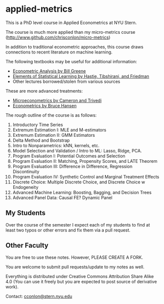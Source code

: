 # applied-metrics
This is a PhD level course in Applied Econometrics at NYU Stern.

The course is much more applied than my micro-metrics course (http://www.github.com/chrisconlon/micro-metrics)

In addition to traditional econometric approaches, this course draws connections to recent literature on machine learning.

The following textbooks may be useful for additional information:
- [Econometric Analysis by Bill Greene](https://www.amazon.com/Econometric-Analysis-8th-William-Greene/dp/0134461363)
- [Elements of Statistical Learning by Hastie, Tibshirani, and Friedman](https://statweb.stanford.edu/~tibs/ElemStatLearn/)
- Other lectures borrowed/stolen from various sources

These are more advanced treatments:
- [Microeconometrics by Cameron and Trivedi](https://www.amazon.com/Microeconometrics-Methods-Applications-Colin-Cameron/dp/0521848059)
- [Econometrics by Bruce Hansen](https://www.ssc.wisc.edu/~bhansen/econometrics/)

The rough outline of the course is as follows:
1. Introductory Time Series
2. Extremum Estimation I: MLE and M-estimators
3. Extremum Estimation II: GMM Estimators
4. Delta Method and Bootstrap
5. Intro to Nonparametrics: kNN, kernels, etc.
6. Model Selection and Validation / Intro to ML: Lasso, Ridge, PCA.
7. Program Evaluation I: Potential Outcomes and Selection
8. Program Evaluation II: Matching, Propensity Scores, and LATE Theorem
9. Program Evaluation III: Difference in Difference, Regression Discontinuity
10. Program Evaluation IV: Synthetic Control and Marginal Treatment Effects
11. Discrete Choice: Multiple Discrete Choice, and Discrete Choice w Endogeneity
12. Advanced Machine Learning: Boosting, Bagging, and Decision Trees
13. Advanced Panel Data: Causal FE? Dynamic Panel

## My Students
Over the course of the semester I expect each of my students to find at least two typos or other errors and fix them via a pull request.

## Other Faculty
You are free to use these notes. However, PLEASE CREATE A FORK.

You are welcome to submit pull requests/update to my notes as well.

Everything is distributed under Creative Commons Attribution Share Alike 4.0
(You can use it freely but you are expected to post source of derivative work).

Contact: cconlon@stern.nyu.edu
